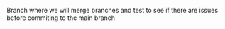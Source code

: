Branch where we will merge branches and test to see if there are issues before commiting to the main branch
